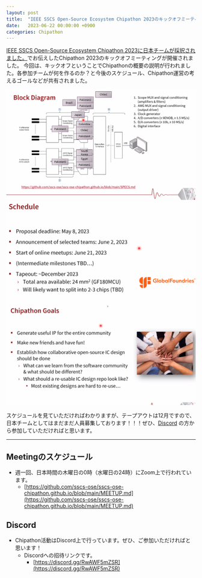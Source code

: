 ```yaml
---
layout: post
title:  "IEEE SSCS Open-Source Ecosystem Chipathon 2023のキックオフミーティングが開催されました。"
date:   2023-06-22 00:00:00 +0900
categories: Chipathon
---
```


[IEEE SSCS Open-Source Ecosystem Chipathon 2023に日本チームが採択されました。](https://ishi-kai.org/information/chipathon/2023/06/11/Accept-SSCS-OSE-CHIPATHON2023.html)でお伝えしたChipathon 2023のキックオフミーティングが開催されました。
今回は、キックオフということでChipathonの概要の説明が行われました。各参加チームが何を作るのか？と今後のスケジュール、Chipathon運営の考えるゴールなどが共有されました。

  ![各チームのターゲット](/assets/images/Chipathon/Chipathon_KickOff_teamtarget.png)
  ![スケジュール](/assets/images/Chipathon/Chipathon_KickOff_schedule.png)
  ![Chipathon運営の考えるゴール](/assets/images/Chipathon/Chipathon_KickOff_goals.png)

スケジュールを見ていただければわかりますが、テープアウトは12月ですので、日本チームとしてはまだまだ人員募集しております！！！ぜひ、[Discord](https://discord.gg/RwAWF5mZSR) の方から参加していただければと思います。

***
## Meetingのスケジュール
* 週一回、日本時間の木曜日の0時（水曜日の24時）にZoom上で行われています。
    * [https://github.com/sscs-ose/sscs-ose-chipathon.github.io/blob/main/MEETUP.md](https://github.com/sscs-ose/sscs-ose-chipathon.github.io/blob/main/MEETUP.md)

## Discord
* Chipathon活動はDiscord上で行っています。ぜひ、ご参加いただければと思います！
     * Discordへの招待リンクです。
        * [https://discord.gg/RwAWF5mZSR](https://discord.gg/RwAWF5mZSR)
